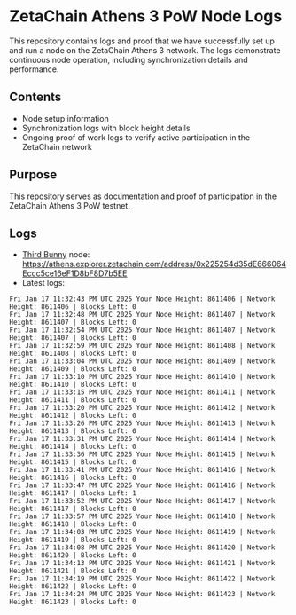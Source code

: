 # ZetaChain Athens 3 PoW Node Logs
This repository contains logs and proof that we have successfully set up and run a node on the ZetaChain Athens 3 network. The logs demonstrate continuous node operation, including synchronization details and performance.

## Contents
- Node setup information
- Synchronization logs with block height details
- Ongoing proof of work logs to verify active participation in the ZetaChain network

## Purpose
This repository serves as documentation and proof of participation in the ZetaChain Athens 3 PoW testnet.

## Logs

- [Third Bunny](https://thirdbunny.xyz/) node: https://athens.explorer.zetachain.com/address/0x225254d35dE666064Eccc5ce16eF1D8bF8D7b5EE
- Latest logs:
```
Fri Jan 17 11:32:43 PM UTC 2025 Your Node Height: 8611406 | Network Height: 8611406 | Blocks Left: 0
Fri Jan 17 11:32:48 PM UTC 2025 Your Node Height: 8611407 | Network Height: 8611407 | Blocks Left: 0
Fri Jan 17 11:32:54 PM UTC 2025 Your Node Height: 8611407 | Network Height: 8611407 | Blocks Left: 0
Fri Jan 17 11:32:59 PM UTC 2025 Your Node Height: 8611408 | Network Height: 8611408 | Blocks Left: 0
Fri Jan 17 11:33:04 PM UTC 2025 Your Node Height: 8611409 | Network Height: 8611409 | Blocks Left: 0
Fri Jan 17 11:33:10 PM UTC 2025 Your Node Height: 8611410 | Network Height: 8611410 | Blocks Left: 0
Fri Jan 17 11:33:15 PM UTC 2025 Your Node Height: 8611411 | Network Height: 8611411 | Blocks Left: 0
Fri Jan 17 11:33:20 PM UTC 2025 Your Node Height: 8611412 | Network Height: 8611412 | Blocks Left: 0
Fri Jan 17 11:33:26 PM UTC 2025 Your Node Height: 8611413 | Network Height: 8611413 | Blocks Left: 0
Fri Jan 17 11:33:31 PM UTC 2025 Your Node Height: 8611414 | Network Height: 8611414 | Blocks Left: 0
Fri Jan 17 11:33:36 PM UTC 2025 Your Node Height: 8611415 | Network Height: 8611415 | Blocks Left: 0
Fri Jan 17 11:33:41 PM UTC 2025 Your Node Height: 8611416 | Network Height: 8611416 | Blocks Left: 0
Fri Jan 17 11:33:47 PM UTC 2025 Your Node Height: 8611416 | Network Height: 8611417 | Blocks Left: 1
Fri Jan 17 11:33:52 PM UTC 2025 Your Node Height: 8611417 | Network Height: 8611417 | Blocks Left: 0
Fri Jan 17 11:33:57 PM UTC 2025 Your Node Height: 8611418 | Network Height: 8611418 | Blocks Left: 0
Fri Jan 17 11:34:03 PM UTC 2025 Your Node Height: 8611419 | Network Height: 8611419 | Blocks Left: 0
Fri Jan 17 11:34:08 PM UTC 2025 Your Node Height: 8611420 | Network Height: 8611420 | Blocks Left: 0
Fri Jan 17 11:34:13 PM UTC 2025 Your Node Height: 8611421 | Network Height: 8611421 | Blocks Left: 0
Fri Jan 17 11:34:19 PM UTC 2025 Your Node Height: 8611422 | Network Height: 8611422 | Blocks Left: 0
Fri Jan 17 11:34:24 PM UTC 2025 Your Node Height: 8611423 | Network Height: 8611423 | Blocks Left: 0
```
